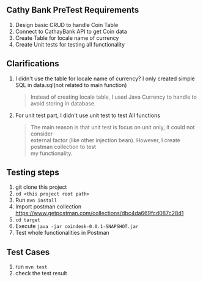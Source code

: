 ## Cathy Bank PreTest Requirements
1. Design basic CRUD to handle Coin Table
2. Connect to CathayBank API to get Coin data
3. Create Table for locale name of currency 
4. Create Unit tests for testing all functionality

## Clarifications 
1. I didn't use the table for locale name of currency? I only created simple SQL in data.sql(not related to main function)
   > Instead of creating locale table, I used Java Currency to handle to avoid storing in database.
2. For unit test part, I didn't use unit test to test All functions
   > The main reason is that unit test is focus on unit only, it could not consider\
   > external factor (like other injection bean). However, I create postman collection to test\
   > my functionality.

## Testing steps
1. git clone this project
2. `cd <this project root path>`
3. Run `mvn install` 
4. Import postman collection https://www.getpostman.com/collections/dbc4da669fcd087c28d1
5. `cd target`
6. Execute `java -jar coindesk-0.0.1-SNAPSHOT.jar`
7. Test whole functionalities in Postman

## Test Cases
1. run `mvn test`
2. check the test result


